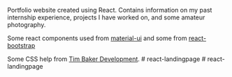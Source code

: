 Portfolio website created using React.
Contains information on my past internship experience, projects I have worked on, and some amateur photography.

Some react components used from [material-ui](https://material-ui.com/) and some from [react-bootstrap](https://react-bootstrap.github.io/)

Some CSS help from [Tim Baker Development](https://github.com/tbakerx).
#   r e a c t - l a n d i n g p a g e  
 #   r e a c t - l a n d i n g p a g e  
 